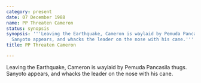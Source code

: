 ```yaml
---
category: present
date: 07 December 1988
name: PP Threaten Cameron
status: synopsis
synopsis: '''Leaving the Earthquake, Cameron is waylaid by Pemuda Pancasila thugs.
  Sanyoto appears, and whacks the leader on the nose with his cane.'''
title: PP Threaten Cameron

---
```






Leaving the Earthquake, Cameron is
waylaid by Pemuda Pancasila thugs. Sanyoto appears, and whacks the
leader on the nose with his cane.
